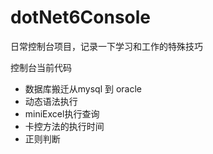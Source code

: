 # dotNet6Console
日常控制台项目，记录一下学习和工作的特殊技巧



控制台当前代码

- 数据库搬迁从mysql 到 oracle
- 动态语法执行
- miniExcel执行查询
- 卡控方法的执行时间
- 正则判断

